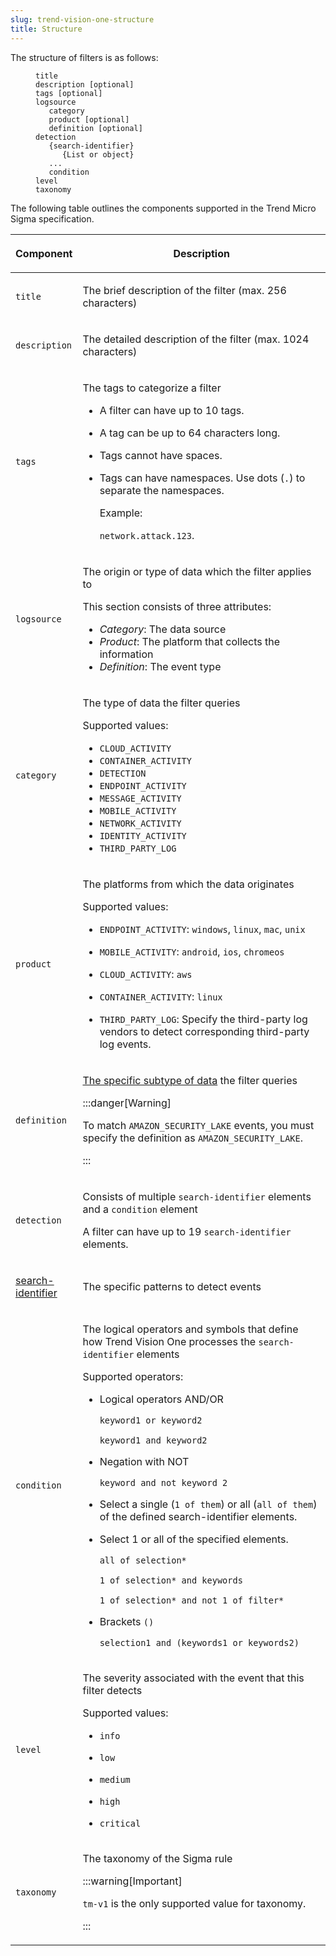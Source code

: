 ```yaml
---
slug: trend-vision-one-structure
title: Structure
---
```


The structure of filters is as follows:

<figure>
<pre class="codeblock"><code>title
description [optional]
tags [optional]
logsource
   category
   product [optional]
   definition [optional]
detection
   {search-identifier}
      {List or object}
   ...
   condition
level
taxonomy</code></pre>
</figure>

The following table outlines the components supported in the Trend Micro Sigma specification.

<table>
<colgroup>
<col style="width: 20%" />
<col style="width: 80%" />
</colgroup>
<thead>
<tr>
<th><p>Component</p></th>
<th><p>Description</p></th>
</tr>
</thead>
<tbody>
<tr>
<td><p><code>title</code></p></td>
<td><p>The brief description of the filter (max. 256 characters)</p></td>
</tr>
<tr>
<td><p><code>description</code></p></td>
<td><p>The detailed description of the filter (max. 1024 characters)</p></td>
</tr>
<tr>
<td><p><code>tags</code></p></td>
<td><p>The tags to categorize a filter</p>
<ul>
<li><p>A filter can have up to 10 tags.</p></li>
<li><p>A tag can be up to 64 characters long.</p></li>
<li><p>Tags cannot have spaces.</p></li>
<li><p>Tags can have namespaces. Use dots (<code>.</code>) to separate the namespaces.</p>
<p>Example:</p>
<p><code>network.attack.123</code>.</p></li>
</ul></td>
</tr>
<tr>
<td><p><code>logsource</code></p></td>
<td><p>The origin or type of data which the filter applies to</p>
<p>This section consists of three attributes:</p>
<ul>
<li><em>Category</em>: The data source</li>
<li><em>Product</em>: The platform that collects the information</li>
<li><em>Definition</em>: The event type</li>
</ul></td>
</tr>
<tr>
<td><p><code>category</code></p></td>
<td><p>The type of data the filter queries</p>
<p>Supported values:</p>
<ul>
<li><code>CLOUD_ACTIVITY</code></li>
<li><code>CONTAINER_ACTIVITY</code></li>
<li><code>DETECTION</code></li>
<li><code>ENDPOINT_ACTIVITY</code></li>
<li><code>MESSAGE_ACTIVITY</code></li>
<li><code>MOBILE_ACTIVITY</code></li>
<li><code>NETWORK_ACTIVITY</code></li>
<li><code>IDENTITY_ACTIVITY</code></li>
<li><code>THIRD_PARTY_LOG</code></li>
</ul></td>
</tr>
<tr>
<td><p><code>product</code></p></td>
<td><p>The platforms from which the data originates</p>
<p>Supported values:</p>
<ul>
<li><p><code>ENDPOINT_ACTIVITY</code>: <code>windows</code>, <code>linux</code>, <code>mac</code>, <code>unix</code></p></li>
<li><p><code>MOBILE_ACTIVITY</code>: <code>android</code>, <code>ios</code>, <code>chromeos</code></p></li>
<li><p><code>CLOUD_ACTIVITY</code>: <code>aws</code></p></li>
<li><p><code>CONTAINER_ACTIVITY</code>: <code>linux</code></p></li>
<li><p><code>THIRD_PARTY_LOG</code>: Specify the third-party log vendors to detect corresponding third-party log events.</p></li>
</ul></td>
</tr>
<tr>
<td><p><code>definition</code></p></td>
<td><p><a href="trend-vision-one-available-data-subtypes">The specific subtype of data</a> the filter queries</p>


:::danger[Warning]

<p>To match <code>AMAZON_SECURITY_LAKE</code> events, you must specify the definition as <code>AMAZON_SECURITY_LAKE</code>.</p>


:::

</td>
</tr>
<tr>
<td><p><code>detection</code></p></td>
<td><p>Consists of multiple <code>search-identifier</code> elements and a <code>condition</code> element</p>
<p>A filter can have up to 19 <code>search-identifier</code> elements.</p></td>
</tr>
<tr>
<td><p><a href="trend-vision-one-search-identifier-element">search-identifier</a></p></td>
<td><p>The specific patterns to detect events</p></td>
</tr>
<tr>
<td><p><code>condition</code></p></td>
<td><p>The logical operators and symbols that define how Trend Vision One processes the <code>search-identifier</code> elements</p>
<p>Supported operators:</p>
<ul>
<li><p>Logical operators AND/OR</p>
<p><code>keyword1 or keyword2</code></p>
<p><code>keyword1 and keyword2</code></p></li>
<li><p>Negation with NOT</p>
<p><code>keyword and not keyword 2</code></p></li>
<li><p>Select a single (<code>1 of them</code>) or all (<code>all of them</code>) of the defined search-identifier elements.</p></li>
<li><p>Select 1 or all of the specified elements.</p>
<p><code>all of selection*</code></p>
<p><code>1 of selection* and keywords</code></p>
<p><code>1 of selection* and not 1 of filter*</code></p></li>
<li><p>Brackets <code>()</code></p>
<p><code>selection1 and (keywords1 or keywords2)</code></p></li>
</ul></td>
</tr>
<tr>
<td><p><code>level</code></p></td>
<td><p>The severity associated with the event that this filter detects</p>
<p>Supported values:</p>
<ul>
<li><p><code>info</code></p></li>
<li><p><code>low</code></p></li>
<li><p><code>medium</code></p></li>
<li><p><code>high</code></p></li>
<li><p><code>critical</code></p></li>
</ul></td>
</tr>
<tr>
<td><code>taxonomy</code></td>
<td><p>The taxonomy of the Sigma rule</p>


:::warning[Important]

<p><code>tm-v1</code> is the only supported value for taxonomy.</p>


:::

</td>
</tr>
</tbody>
</table>
